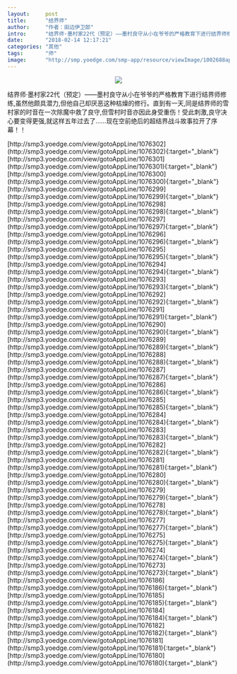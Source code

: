 ```yaml
---
layout:     post
title:      "结界师"
author:     "作者：田边伊卫郎"
intro:      "结界师·墨村家22代（预定）——墨村良守从小在爷爷的严格教育下进行结界师修练,虽然他颇具潜力,但他自己却厌恶这种枯燥的修行。直到有一天,同是结界师的雪村家的时音在一次除魔中救了良守,但雪村时音亦因此身受重伤！受此刺激,良守决心要变得更强,就这样五年过去了……现在空前绝后的超结界战斗故事拉开了序幕！！"
date:       "2018-02-14 12:17:21"
categories: "其他"
tags:       "师"
image:      "http://smp.yoedge.com/smp-app/resource/viewImage/1002688appline.png"
---
```

<div style="text-align: center">
<p><img src="http://smp.yoedge.com/smp-app/resource/viewImage/1002688appline.png"/></p>
</div>
<p class="post-meta">
<span>结界师·墨村家22代（预定）——墨村良守从小在爷爷的严格教育下进行结界师修练,虽然他颇具潜力,但他自己却厌恶这种枯燥的修行。直到有一天,同是结界师的雪村家的时音在一次除魔中救了良守,但雪村时音亦因此身受重伤！受此刺激,良守决心要变得更强,就这样五年过去了……现在空前绝后的超结界战斗故事拉开了序幕！！</span>
</p>
[http://smp3.yoedge.com/view/gotoAppLine/1076302](http://smp3.yoedge.com/view/gotoAppLine/1076302){:target="_blank"}
[http://smp3.yoedge.com/view/gotoAppLine/1076301](http://smp3.yoedge.com/view/gotoAppLine/1076301){:target="_blank"}
[http://smp3.yoedge.com/view/gotoAppLine/1076300](http://smp3.yoedge.com/view/gotoAppLine/1076300){:target="_blank"}
[http://smp3.yoedge.com/view/gotoAppLine/1076299](http://smp3.yoedge.com/view/gotoAppLine/1076299){:target="_blank"}
[http://smp3.yoedge.com/view/gotoAppLine/1076298](http://smp3.yoedge.com/view/gotoAppLine/1076298){:target="_blank"}
[http://smp3.yoedge.com/view/gotoAppLine/1076297](http://smp3.yoedge.com/view/gotoAppLine/1076297){:target="_blank"}
[http://smp3.yoedge.com/view/gotoAppLine/1076296](http://smp3.yoedge.com/view/gotoAppLine/1076296){:target="_blank"}
[http://smp3.yoedge.com/view/gotoAppLine/1076295](http://smp3.yoedge.com/view/gotoAppLine/1076295){:target="_blank"}
[http://smp3.yoedge.com/view/gotoAppLine/1076294](http://smp3.yoedge.com/view/gotoAppLine/1076294){:target="_blank"}
[http://smp3.yoedge.com/view/gotoAppLine/1076293](http://smp3.yoedge.com/view/gotoAppLine/1076293){:target="_blank"}
[http://smp3.yoedge.com/view/gotoAppLine/1076292](http://smp3.yoedge.com/view/gotoAppLine/1076292){:target="_blank"}
[http://smp3.yoedge.com/view/gotoAppLine/1076291](http://smp3.yoedge.com/view/gotoAppLine/1076291){:target="_blank"}
[http://smp3.yoedge.com/view/gotoAppLine/1076290](http://smp3.yoedge.com/view/gotoAppLine/1076290){:target="_blank"}
[http://smp3.yoedge.com/view/gotoAppLine/1076289](http://smp3.yoedge.com/view/gotoAppLine/1076289){:target="_blank"}
[http://smp3.yoedge.com/view/gotoAppLine/1076288](http://smp3.yoedge.com/view/gotoAppLine/1076288){:target="_blank"}
[http://smp3.yoedge.com/view/gotoAppLine/1076287](http://smp3.yoedge.com/view/gotoAppLine/1076287){:target="_blank"}
[http://smp3.yoedge.com/view/gotoAppLine/1076286](http://smp3.yoedge.com/view/gotoAppLine/1076286){:target="_blank"}
[http://smp3.yoedge.com/view/gotoAppLine/1076285](http://smp3.yoedge.com/view/gotoAppLine/1076285){:target="_blank"}
[http://smp3.yoedge.com/view/gotoAppLine/1076284](http://smp3.yoedge.com/view/gotoAppLine/1076284){:target="_blank"}
[http://smp3.yoedge.com/view/gotoAppLine/1076283](http://smp3.yoedge.com/view/gotoAppLine/1076283){:target="_blank"}
[http://smp3.yoedge.com/view/gotoAppLine/1076282](http://smp3.yoedge.com/view/gotoAppLine/1076282){:target="_blank"}
[http://smp3.yoedge.com/view/gotoAppLine/1076281](http://smp3.yoedge.com/view/gotoAppLine/1076281){:target="_blank"}
[http://smp3.yoedge.com/view/gotoAppLine/1076280](http://smp3.yoedge.com/view/gotoAppLine/1076280){:target="_blank"}
[http://smp3.yoedge.com/view/gotoAppLine/1076279](http://smp3.yoedge.com/view/gotoAppLine/1076279){:target="_blank"}
[http://smp3.yoedge.com/view/gotoAppLine/1076278](http://smp3.yoedge.com/view/gotoAppLine/1076278){:target="_blank"}
[http://smp3.yoedge.com/view/gotoAppLine/1076277](http://smp3.yoedge.com/view/gotoAppLine/1076277){:target="_blank"}
[http://smp3.yoedge.com/view/gotoAppLine/1076275](http://smp3.yoedge.com/view/gotoAppLine/1076275){:target="_blank"}
[http://smp3.yoedge.com/view/gotoAppLine/1076274](http://smp3.yoedge.com/view/gotoAppLine/1076274){:target="_blank"}
[http://smp3.yoedge.com/view/gotoAppLine/1076273](http://smp3.yoedge.com/view/gotoAppLine/1076273){:target="_blank"}
[http://smp3.yoedge.com/view/gotoAppLine/1076186](http://smp3.yoedge.com/view/gotoAppLine/1076186){:target="_blank"}
[http://smp3.yoedge.com/view/gotoAppLine/1076185](http://smp3.yoedge.com/view/gotoAppLine/1076185){:target="_blank"}
[http://smp3.yoedge.com/view/gotoAppLine/1076184](http://smp3.yoedge.com/view/gotoAppLine/1076184){:target="_blank"}
[http://smp3.yoedge.com/view/gotoAppLine/1076182](http://smp3.yoedge.com/view/gotoAppLine/1076182){:target="_blank"}
[http://smp3.yoedge.com/view/gotoAppLine/1076181](http://smp3.yoedge.com/view/gotoAppLine/1076181){:target="_blank"}
[http://smp3.yoedge.com/view/gotoAppLine/1076180](http://smp3.yoedge.com/view/gotoAppLine/1076180){:target="_blank"}


